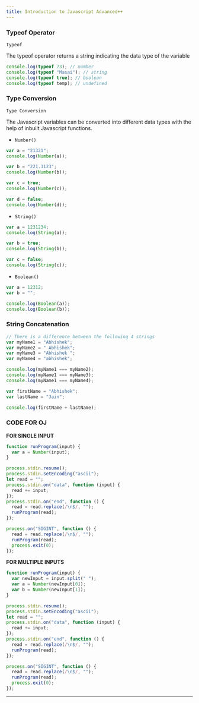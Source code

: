 ```yaml
---
title: Introduction to Javascript Advanced++
---
```


### Typeof Operator

`Typeof`

The typeof operator returns a string indicating the data type of the variable

```jsx
console.log(typeof 73); // number
console.log(typeof "Masai"); // string
console.log(typeof true); // boolean
console.log(typeof temp); // undefined
```

### Type Conversion

`Type Conversion`

The Javascript variables can be converted into different data types with the help of inbuilt Javascript functions.

- `Number()`

```jsx
var a = "21321";
console.log(Number(a));

var b = "221.3123";
console.log(Number(b));

var c = true;
console.log(Number(c));

var d = false;
console.log(Number(d));
```

- `String()`

```jsx
var a = 1231234;
console.log(String(a));

var b = true;
console.log(String(b));

var c = false;
console.log(String(c));
```

- `Boolean()`

```jsx
var a = 12312;
var b = "";

console.log(Boolean(a));
console.log(Boolean(b));
```

### String Concatenation

```jsx
// There is a difference between the following 4 strings
var myName1 = "Abhishek";
var myName2 = " Abhishek";
var myName3 = "Abhishek ";
var myName4 = "abhishek";

console.log(myName1 === myName2);
console.log(myName1 === myName3);
console.log(myName1 === myName4);

var firstName = "Abhishek";
var lastName = "Jain";

console.log(firstName + lastName);
```

### CODE FOR OJ

**FOR SINGLE INPUT**

```jsx
function runProgram(input) {
  var a = Number(input);
}

process.stdin.resume();
process.stdin.setEncoding("ascii");
let read = "";
process.stdin.on("data", function (input) {
  read += input;
});
process.stdin.on("end", function () {
  read = read.replace(/\n$/, "");
  runProgram(read);
});

process.on("SIGINT", function () {
  read = read.replace(/\n$/, "");
  runProgram(read);
  process.exit(0);
});
```

**FOR MULTIPLE INPUTS**

```jsx
function runProgram(input) {
  var newInput = input.split(" ");
  var a = Number(newInput[0]);
  var b = Number(newInput[1]);
}

process.stdin.resume();
process.stdin.setEncoding("ascii");
let read = "";
process.stdin.on("data", function (input) {
  read += input;
});
process.stdin.on("end", function () {
  read = read.replace(/\n$/, "");
  runProgram(read);
});

process.on("SIGINT", function () {
  read = read.replace(/\n$/, "");
  runProgram(read);
  process.exit(0);
});
```

---
